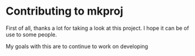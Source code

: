 # Contributing to mkproj  
  
  First of all, thanks a lot for taking a look at this project. I hope it can be of use to some people.
  
  My goals with this are to continue to work on developing 
